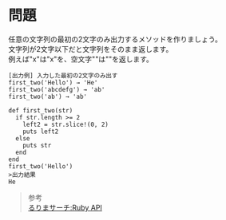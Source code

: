# 問題  
任意の文字列の最初の2文字のみ出力するメソッドを作りましょう。  
文字列が2文字以下だと文字列をそのまま返します。  
例えば"x"は"x"を、空文字""は""を返します。  
```
[出力例] 入力した最初の2文字のみ出す
first_two('Hello') → 'He'
first_two('abcdefg') → 'ab'
first_two('ab') → 'ab'
```

```
def first_two(str)
  if str.length >= 2
    left2 = str.slice!(0, 2)
    puts left2
  else
    puts str
  end
end
first_two('Hello')
>出力結果
He
```
> 参考  
[るりまサーチ:Ruby API](https://docs.ruby-lang.org/ja/search/)  
